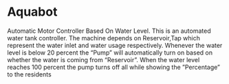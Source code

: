 # Aquabot
Automatic Motor Controller Based On Water Level.
This is an automated water tank controller.
The machine depends on Reservoir,Tap which represent the water inlet and water usage respectively.
Whenever the water level is below 20 percent the “Pump” will automatically turn on based on whether the water is
coming from “Reservoir”.
When the water level reaches 100 percent the pump turns off all while showing the ”Percentage” to the residents
